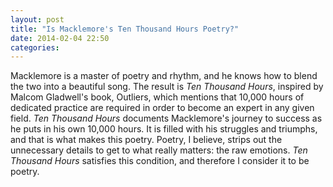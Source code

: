 ```yaml
---
layout: post
title: "Is Macklemore's Ten Thousand Hours Poetry?"
date: 2014-02-04 22:50
categories: 
---
```


Macklemore is a master of poetry and rhythm, and he knows how to blend the two into a beautiful song. The result is *Ten Thousand Hours*, inspired by Malcom Gladwell's book, Outliers, which mentions that 10,000 hours of dedicated practice are required in order to become an expert in any given field. *Ten Thousand Hours* documents Macklemore's journey to success as he puts in his own 10,000 hours. It is filled with his struggles and triumphs, and that is what makes this poetry. Poetry, I believe, strips out the unnecessary details to get to what really matters: the raw emotions. *Ten Thousand Hours* satisfies this condition, and therefore I consider it to be poetry. 